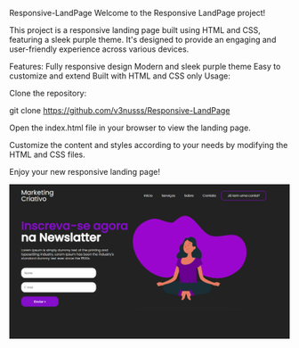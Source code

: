 Responsive-LandPage
Welcome to the Responsive LandPage project!

This project is a responsive landing page built using HTML and CSS, featuring a sleek purple theme. It's designed to provide an engaging and user-friendly experience across various devices.

Features:
Fully responsive design
Modern and sleek purple theme
Easy to customize and extend
Built with HTML and CSS only
Usage:

Clone the repository:

git clone https://github.com/v3nusss/Responsive-LandPage

Open the index.html file in your browser to view the landing page.

Customize the content and styles according to your needs by modifying the HTML and CSS files.

Enjoy your new responsive landing page!

![Preview](https://raw.githubusercontent.com/v3nusss/Responsive-LandPage/main/Anota%C3%A7%C3%A3o%202024-02-14%20221545.png)
